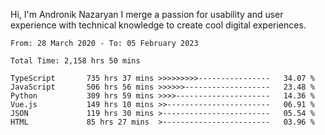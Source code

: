 Hi, I'm Andronik Nazaryan
I merge a passion for usability and user experience with technical knowledge to create cool digital experiences.


<!--START_SECTION:waka-->

```text
From: 28 March 2020 - To: 05 February 2023

Total Time: 2,158 hrs 50 mins

TypeScript       735 hrs 37 mins >>>>>>>>>----------------   34.07 %
JavaScript       506 hrs 56 mins >>>>>>-------------------   23.48 %
Python           309 hrs 59 mins >>>>---------------------   14.36 %
Vue.js           149 hrs 10 mins >>-----------------------   06.91 %
JSON             119 hrs 30 mins >------------------------   05.54 %
HTML             85 hrs 27 mins  >------------------------   03.96 %
```

<!--END_SECTION:waka-->
